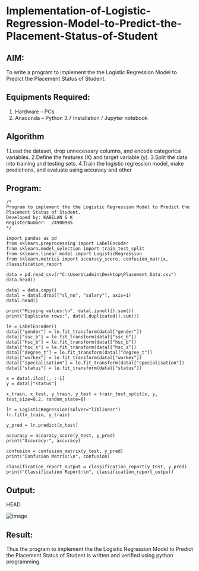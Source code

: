 # Implementation-of-Logistic-Regression-Model-to-Predict-the-Placement-Status-of-Student

## AIM:
To write a program to implement the the Logistic Regression Model to Predict the Placement Status of Student.

## Equipments Required:
1. Hardware – PCs
2. Anaconda – Python 3.7 Installation / Jupyter notebook

## Algorithm
1.Load the dataset, drop unnecessary columns, and encode categorical variables.
2.Define the features (X) and target variable (y).
3.Split the data into training and testing sets.
4.Train the logistic regression model, make predictions, and evaluate using accuracy and other
## Program:
```
/*
Program to implement the the Logistic Regression Model to Predict the Placement Status of Student.
Developed by: KABELAN G K
RegisterNumber:  24900985
*/
```
```
import pandas as pd
from sklearn.preprocessing import LabelEncoder
from sklearn.model_selection import train_test_split
from sklearn.linear_model import LogisticRegression
from sklearn.metrics import accuracy_score, confusion_matrix, classification_report

data = pd.read_csv(r"C:\Users\admin\Desktop\Placement_Data.csv")
data.head()

datal = data.copy()
datal = datal.drop(["sl_no", "salary"], axis=1)
datal.head()

print("Missing values:\n", datal.isnull().sum())
print("Duplicate rows:", datal.duplicated().sum())

le = LabelEncoder()
datal["gender"] = le.fit_transform(datal["gender"])
datal["ssc_b"] = le.fit_transform(datal["ssc_b"])
datal["hsc_b"] = le.fit_transform(datal["hsc_b"])
datal["hsc_s"] = le.fit_transform(datal["hsc_s"])
datal["degree_t"] = le.fit_transform(datal["degree_t"])
datal["workex"] = le.fit_transform(datal["workex"])
datal["specialisation"] = le.fit_transform(datal["specialisation"])
datal["status"] = le.fit_transform(datal["status"])

x = datal.iloc[:, :-1]
y = datal["status"]

x_train, x_test, y_train, y_test = train_test_split(x, y, test_size=0.2, random_state=0)

lr = LogisticRegression(solver="liblinear")
lr.fit(x_train, y_train)

y_pred = lr.predict(x_test)

accuracy = accuracy_score(y_test, y_pred)
print("Accuracy:", accuracy)

confusion = confusion_matrix(y_test, y_pred)
print("Confusion Matrix:\n", confusion)

classification_report_output = classification_report(y_test, y_pred)
print("Classification Report:\n", classification_report_output)
```
## Output:
HEAD

![image](https://github.com/user-attachments/assets/6d3166e2-7fd9-4582-8729-4ba68a64036b)


## Result:
Thus the program to implement the the Logistic Regression Model to Predict the Placement Status of Student is written and verified using python programming.
